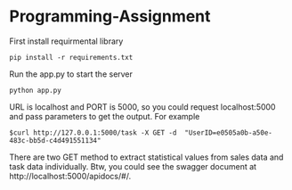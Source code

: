 # Programming-Assignment

First install requirmental library
```
pip install -r requirements.txt
```

Run the app.py to start the server
```
python app.py
```

URL is localhost and PORT is 5000, so you could request localhost:5000 and pass parameters to get the output.
For example 
```
$curl http://127.0.0.1:5000/task -X GET -d  "UserID=e0505a0b-a50e-483c-bb5d-c4d491551134"
```
There are two GET method to extract statistical values from sales data and task data individually.
Btw, you could see the swagger document at http://localhost:5000/apidocs/#/.

